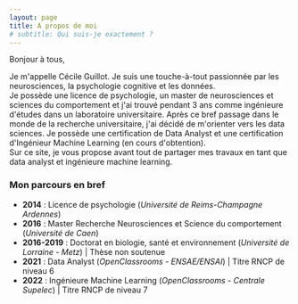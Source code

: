 ```yaml
---
layout: page
title: A propos de moi
# subtitle: Qui suis-je exactement ?
---
```


Bonjour à tous,

Je m'appelle Cécile Guillot. Je suis une touche-à-tout passionnée par les neurosciences, la psychologie cognitive et les données.</br>
Je possède une licence de psychologie, un master de neurosciences et sciences du comportement et j'ai trouvé pendant 3 ans comme ingénieure d'études dans un laboratoire universitaire. Après ce bref passage dans le monde de la recherche universitaire, j'ai décidé de m'orienter vers les data sciences. Je possède une certification de Data Analyst et une certification d'Ingénieur Machine Learning (en cours d'obtention).</br>
Sur ce site, je vous propose avant tout de partager mes travaux en tant que data analyst et ingénieure machine learning.

### Mon parcours en bref

- **2014** : Licence de psychologie (*Université de Reims-Champagne Ardennes*)
- **2016** : Master Recherche Neurosciences et Science du comportement (*Université de Caen*)
- **2016-2019** : Doctorat en biologie, santé et environnement (*Université de Lorraine - Metz*) | Thèse non soutenue
- **2021** : Data Analyst (*OpenClassrooms - ENSAE/ENSAI*) | Titre RNCP de niveau 6
- **2022** : Ingénieure Machine Learning (*OpenClassrooms - Centrale Supelec*) | Titre RNCP de niveau 7
